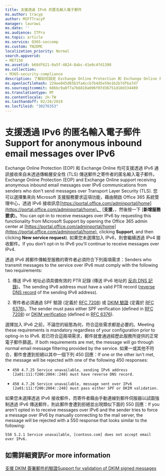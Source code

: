 ```yaml
---
title: 支援透過 IPv6 的匿名輸入電子郵件
ms.author: tracyp
author: MSFTTracyP
manager: laurawi
ms.date: ''
ms.audience: ITPro
ms.topic: article
ms.service: O365-seccomp
ms.custom: TN2DMC
localization_priority: Normal
search.appverid:
- MET150
ms.assetid: b68df621-0a5f-4824-8abc-41e0c4fd1398
ms.collection:
- M365-security-compliance
description: 了解如何設定 Exchange Online Protection 和 Exchange Online 來源 IPv6 的匿名郵件的支援。
ms.openlocfilehash: 229ee045d03b3fa4ccb7b4d5e59e1b2b7df6a7d7
ms.sourcegitcommit: 686bc9a8f7a7b6810a096f07d36751d10d334409
ms.translationtype: MT
ms.contentlocale: zh-TW
ms.lasthandoff: 02/26/2019
ms.locfileid: "30276353"
---
```

# <a name="support-for-anonymous-inbound-email-messages-over-ipv6"></a><span data-ttu-id="ae033-103">支援透過 IPv6 的匿名輸入電子郵件</span><span class="sxs-lookup"><span data-stu-id="ae033-103">Support for anonymous inbound email messages over IPv6</span></span>

<span data-ttu-id="ae033-104">Exchange Online Protection (EOP) 和 Exchange Online 均可支援透過 IPv6 通訊接收來自未透過傳輸層安全性 (TLS) 傳送郵件之寄件者的匿名輸入電子郵件。</span><span class="sxs-lookup"><span data-stu-id="ae033-104">Exchange Online Protection (EOP) and Exchange Online support receiving anonymous inbound email messages over IPv6 communications from senders who don't send messages over Transport Layer Security (TLS).</span></span> <span data-ttu-id="ae033-105">您可以選擇集來向 Microsoft 支援服務要求這項功能，藉由開啟 Office 365 系統管理中心，透過 IPv6 接收訊息[https://portal.office.com/adminportal/home](https://portal.office.com/adminportal/home)、 [**支援**，，然後按一下 [**新增服務要求**)。</span><span class="sxs-lookup"><span data-stu-id="ae033-105">You can opt-in to receive messages over IPv6 by requesting this functionality from Microsoft Support by opening the Office 365 admin center at [https://portal.office.com/adminportal/home](https://portal.office.com/adminportal/home), clicking **Support**, and then clicking **New service request**).</span></span> <span data-ttu-id="ae033-106">如果您未選擇加入 IPv6，則會繼續透過 IPv4 接收郵件。</span><span class="sxs-lookup"><span data-stu-id="ae033-106">If you don't opt-in to IPv6 you'll continue to receive messages over IPv4.</span></span>
  
<span data-ttu-id="ae033-107">透過 IPv6 將郵件傳輸至服務的寄件者必須符合下列兩項需求：</span><span class="sxs-lookup"><span data-stu-id="ae033-107">Senders who transmit messages to the service over IPv6 must comply with the following two requirements:</span></span>
  
1. <span data-ttu-id="ae033-108">傳送 IPv6 地址必須具備有效的 PTR 記錄 (傳送 IPv6 地址的 [反向 DNS 記錄](https://en.wikipedia.org/wiki/Reverse_DNS_lookup))。</span><span class="sxs-lookup"><span data-stu-id="ae033-108">The sending IPv6 address must have a valid PTR record ([reverse DNS record](https://en.wikipedia.org/wiki/Reverse_DNS_lookup) of the sending IPv6 address).</span></span> 
    
2. <span data-ttu-id="ae033-109">寄件者必須通過 SPF 驗證 (定義於 [RFC 7208](https://tools.ietf.org/html/rfc7208)) 或 [DKIM 驗證](http://dkim.org/) (定義於 [RFC 6376](https://www.rfc-editor.org/rfc/rfc6376.txt))。</span><span class="sxs-lookup"><span data-stu-id="ae033-109">The sender must pass either SPF verification (defined in [RFC 7208](https://tools.ietf.org/html/rfc7208)) or [DKIM verification](http://dkim.org/) (defined in [RFC 6376](https://www.rfc-editor.org/rfc/rfc6376.txt)).</span></span>
    
<span data-ttu-id="ae033-110">選擇加入 IPv6 之前，不論您的組態為何，符合這些需求都是必要的。</span><span class="sxs-lookup"><span data-stu-id="ae033-110">Meeting these requirements is mandatory regardless of your configuration prior to opting-in to IPv6.</span></span> <span data-ttu-id="ae033-111">若已符合這兩項需求，郵件就會通過經歷此服務所提供的正常電子郵件篩選。</span><span class="sxs-lookup"><span data-stu-id="ae033-111">If both requirements are met, the message will go through normal email message filtering provided by the service.</span></span> <span data-ttu-id="ae033-112">如果一或其他不符合，郵件會遭到拒絕以其中一個下列 450 回應：</span><span class="sxs-lookup"><span data-stu-id="ae033-112">If one or the other isn't met, the message will be rejected with one of the following 450 responses:</span></span>
  
-  `450 4.7.25 Service unavailable, sending IPv6 address [2a01:111:f200:2004::240] must have reverse DNS record.`
    
-  `450 4.7.26 Service unavailable, message sent over IPv6 [2a01:111:f200:2004::240] must pass either SPF or DKIM validation.`
    
<span data-ttu-id="ae033-113">如果您未選擇透過 IPv6 接收郵件，而寄件者藉由手動連線到郵件伺服器以試圖強制透過 IPv6 傳送郵件，則此郵件會遭到拒絕並出現類似下面的 550 回應：</span><span class="sxs-lookup"><span data-stu-id="ae033-113">If you aren't opted in to receive messages over IPv6 and the sender tries to force a message over IPv6 by manually connecting to the mail server, the message will be rejected with a 550 response that looks similar to the following:</span></span>
  
 `550 5.2.1 Service unavailable, [contoso.com] does not accept email over IPv6.`
  
## <a name="for-more-information"></a><span data-ttu-id="ae033-114">如需詳細資訊</span><span class="sxs-lookup"><span data-stu-id="ae033-114">For more information</span></span>

[<span data-ttu-id="ae033-115">支援 DKIM 簽署郵件的驗證</span><span class="sxs-lookup"><span data-stu-id="ae033-115">Support for validation of DKIM signed messages</span></span>](support-for-validation-of-dkim-signed-messages.md)
  

